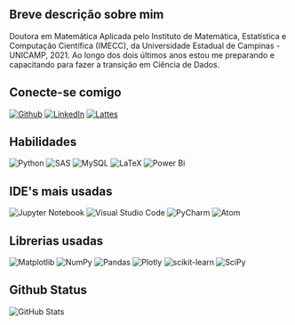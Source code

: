 ## Breve descrição sobre mim

Doutora em Matemática Aplicada pelo Instituto de Matemática, Estatística e Computação Científica (IMECC), da Universidade Estadual de Campinas - UNICAMP, 2021.
Ao longo dos dois últimos anos estou me preparando e capacitando para fazer a transição em Ciência de Dados.


## Conecte-se comigo
[![Github](https://img.shields.io/badge/Github-000?style=for-the-badge&logo=github)](https://github.com/jackelinehuacchaneyra)
[![LinkedIn](https://img.shields.io/badge/LinkedIn-000?style=for-the-badge&logo=linkedin&logoColor=0E76A8)](https://www.linkedin.com/in/jackelinehuacchaneyra/)
[![Lattes](https://img.shields.io/badge/lattes-000?style=for-the-badge&logo=lattes&logoColor=0E76A8)](http://lattes.cnpq.br/6121255962590593)

## Habilidades 
![Python](https://img.shields.io/badge/Python-000?style=for-the-badge&logo=python)
![SAS](https://img.shields.io/badge/sas-000?style=for-the-badge&logo=sas)
![MySQL](https://img.shields.io/badge/mysql-000?style=for-the-badge&logo=mysql)
![LaTeX](https://img.shields.io/badge/latex-%23008080.svg?style=for-the-badge&logo=latex&logoColor=white)
![Power Bi](https://img.shields.io/badge/power_bi-F2C811?style=for-the-badge&logo=powerbi&logoColor=black)

## IDE's mais usadas
![Jupyter Notebook](https://img.shields.io/badge/jupyter-%23FA0F00.svg?style=for-the-badge&logo=jupyter&logoColor=white)
![Visual Studio Code](https://img.shields.io/badge/Visual%20Studio%20Code-0078d7.svg?style=for-the-badge&logo=visual-studio-code&logoColor=white)
![PyCharm](https://img.shields.io/badge/pycharm-143?style=for-the-badge&logo=pycharm&logoColor=black&color=black&labelColor=green)
![Atom](https://img.shields.io/badge/Atom-%2366595C.svg?style=for-the-badge&logo=atom&logoColor=white)

## Librerias usadas
![Matplotlib](https://img.shields.io/badge/Matplotlib-%23ffffff.svg?style=for-the-badge&logo=Matplotlib&logoColor=black)
![NumPy](https://img.shields.io/badge/numpy-%23013243.svg?style=for-the-badge&logo=numpy&logoColor=white)
![Pandas](https://img.shields.io/badge/pandas-%23150458.svg?style=for-the-badge&logo=pandas&logoColor=white)
![Plotly](https://img.shields.io/badge/Plotly-%233F4F75.svg?style=for-the-badge&logo=plotly&logoColor=white)
![scikit-learn](https://img.shields.io/badge/scikit--learn-%23F7931E.svg?style=for-the-badge&logo=scikit-learn&logoColor=white)
![SciPy](https://img.shields.io/badge/SciPy-%230C55A5.svg?style=for-the-badge&logo=scipy&logoColor=%white)

## Github Status
![GitHub Stats](https://github-readme-stats.vercel.app/api?username=jackelinehuacchaneyra&theme=transparent&bg_color=000&border_color=30A3DC&show_icons=true&icon_color=30A3DC&title_color=E94D5F&text_color=FFF)
